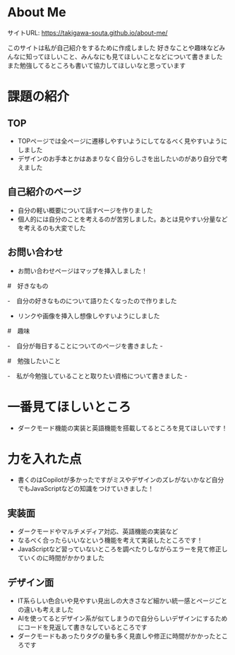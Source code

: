 # About Me 

サイトURL: https://takigawa-souta.github.io/about-me/

このサイトは私が自己紹介をするために作成しました
好きなことや趣味などみんなに知ってほしいこと、みんなにも見てほしいことなどについて書きました
また勉強してるところも書いて協力してほしいなと思っています


# 課題の紹介

## TOP

- TOPページでは全ページに遷移しやすいようにしてなるべく見やすいようにしました
- デザインのお手本とかはあまりなく自分らしさを出したいのがあり自分で考えました

## 自己紹介のページ

- 自分の軽い概要について話すページを作りました
- 個人的には自分のことを考えるのが苦労しました。あとは見やすい分量などを考えるのも大変でした

## お問い合わせ

- お問い合わせページはマップを挿入しました！

#　好きなもの

-　自分の好きなものについて語りたくなったので作りました 
- リンクや画像を挿入し想像しやすいようにしました

#　趣味

-　自分が毎日することについてのページを書きました 
-　

#　勉強したいこと

-　私が今勉強していることと取りたい資格について書きました 
-　

# 一番見てほしいところ

- ダークモード機能の実装と英語機能を搭載してるところを見てほしいです！

# 力を入れた点

- 書くのはCopilotが多かったですがミスやデザインのズレがないかなど自分でもJavaScriptなどの知識をつけていきました！

## 実装面

- ダークモードやマルチメディア対応、英語機能の実装など
- なるべく合ったらいいなという機能を考えて実装したところです！
- JavaScriptなど習っていないところを調べたりしながらエラーを見て修正していくのに時間がかかりました

## デザイン面

- IT系らしい色合いや見やすい見出しの大きさなど細かい統一感とページごとの違いも考えました
- AIを使ってるとデザイン系が似てしまうので自分らしいデザインにするためにコードを見返して書きなしているところです
- ダークモードもあったりタグの量も多く見直しや修正に時間がかかったところです
